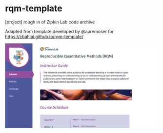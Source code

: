 # rqm-template
[project] rough in of Zipkin Lab code archive

Adapted from template developed by @auremoser for https://cbahlai.github.io/rqm-template/

![homepage](assets/images/homepage.png)
